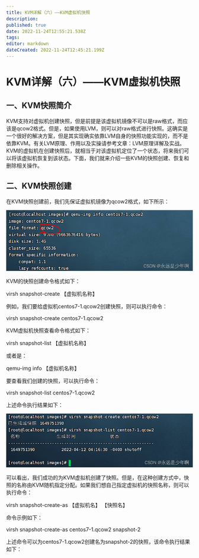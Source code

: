 ```yaml
---
title: KVM详解（六）——KVM虚拟机快照
description: 
published: true
date: 2022-11-24T12:55:21.538Z
tags: 
editor: markdown
dateCreated: 2022-11-24T12:45:21.199Z
---
```


# KVM详解（六）——KVM虚拟机快照
## 一、KVM快照简介
KVM支持对虚拟机创建快照，但是前提是该虚拟机镜像不可以是raw格式，而应该是qcow2格式。但是，如果使用LVM，则可以对raw格式进行快照。这确实是一个很好的解决方案，但是其实现确实依靠LVM自身的快照功能实现的，而不是依靠KVM。有关LVM原理、作用以及实操请参考文章：LVM原理详解及实战。
KVM的虚拟机在创建快照后，就相当于对该虚拟机定位了一个状态，将来我们可以将该虚拟机恢复到该状态。下面，我们就来介绍一些KVM的快照创建、恢复和删除相关操作。

## 二、KVM快照创建
在KVM快照创建前，我们先保证虚拟机镜像为qcow2格式，如下所示：

![2022-11-24_99381.png](/2022-11-24_99381.png)

KVM的快照创建命令格式如下：

virsh snapshot-create 【虚拟机名称】

例如，我们要给虚拟机centos7-1.qcow2创建快照，则可以执行命令：

virsh snapshot-create centos7-1.qcow2

KVM虚拟机快照查看命令格式如下：

virsh snapshot-list 【虚拟机名称】

或者是：

qemu-img info 【虚拟机名称】

要查看我们创建的快照，可以执行命令：

virsh snapshot-list centos7-1.qcow2

上述命令执行结果如下：

![2022-11-24_76745.png](/2022-11-24_76745.png)


可以看出，我们成功的为KVM虚拟机创建了快照。但是，在这种创建方式中，快照的名称由KVM随机指定分配。如果我们想自己指定虚拟机的快照名称，则可以执行命令：

virsh snapshot-create-as 【虚拟机名】 【快照名】

命令示例如下：

virsh snapshot-create-as centos7-1.qcow2 snapshot-2

上述命令可以为centos7-1.qcow2创建名为snapshot-2的快照，该命令执行结果如下：


